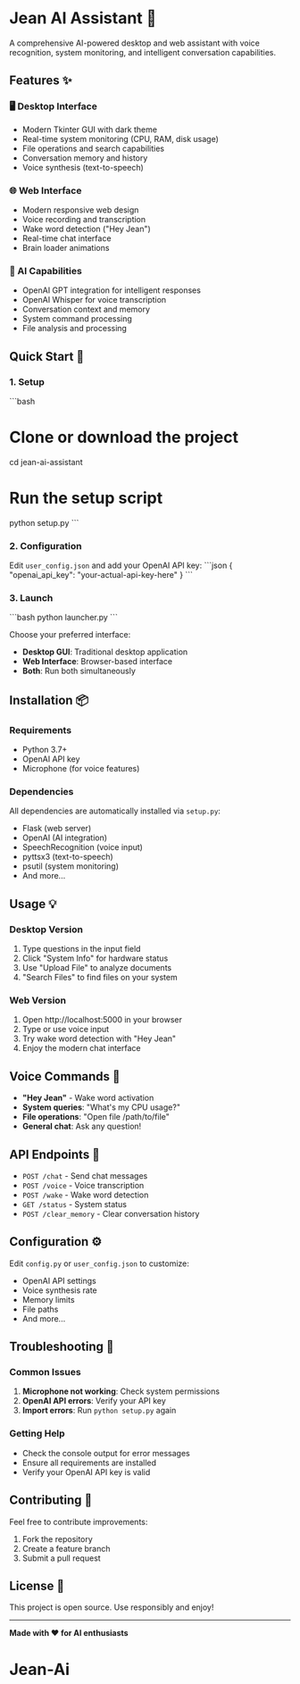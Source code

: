 # Jean AI Assistant 🤖

A comprehensive AI-powered desktop and web assistant with voice recognition, system monitoring, and intelligent conversation capabilities.

## Features ✨

### 🖥️ Desktop Interface
- Modern Tkinter GUI with dark theme
- Real-time system monitoring (CPU, RAM, disk usage)
- File operations and search capabilities
- Conversation memory and history
- Voice synthesis (text-to-speech)

### 🌐 Web Interface
- Modern responsive web design
- Voice recording and transcription
- Wake word detection ("Hey Jean")
- Real-time chat interface
- Brain loader animations

### 🧠 AI Capabilities
- OpenAI GPT integration for intelligent responses
- OpenAI Whisper for voice transcription
- Conversation context and memory
- System command processing
- File analysis and processing

## Quick Start 🚀

### 1. Setup
\`\`\`bash
# Clone or download the project
cd jean-ai-assistant

# Run the setup script
python setup.py
\`\`\`

### 2. Configuration
Edit `user_config.json` and add your OpenAI API key:
\`\`\`json
{
  "openai_api_key": "your-actual-api-key-here"
}
\`\`\`

### 3. Launch
\`\`\`bash
python launcher.py
\`\`\`

Choose your preferred interface:
- **Desktop GUI**: Traditional desktop application
- **Web Interface**: Browser-based interface
- **Both**: Run both simultaneously

## Installation 📦

### Requirements
- Python 3.7+
- OpenAI API key
- Microphone (for voice features)

### Dependencies
All dependencies are automatically installed via `setup.py`:
- Flask (web server)
- OpenAI (AI integration)
- SpeechRecognition (voice input)
- pyttsx3 (text-to-speech)
- psutil (system monitoring)
- And more...

## Usage 💡

### Desktop Version
1. Type questions in the input field
2. Click "System Info" for hardware status
3. Use "Upload File" to analyze documents
4. "Search Files" to find files on your system

### Web Version
1. Open http://localhost:5000 in your browser
2. Type or use voice input
3. Try wake word detection with "Hey Jean"
4. Enjoy the modern chat interface

## Voice Commands 🎤

- **"Hey Jean"** - Wake word activation
- **System queries**: "What's my CPU usage?"
- **File operations**: "Open file /path/to/file"
- **General chat**: Ask any question!

## API Endpoints 🔌

- `POST /chat` - Send chat messages
- `POST /voice` - Voice transcription
- `POST /wake` - Wake word detection
- `GET /status` - System status
- `POST /clear_memory` - Clear conversation history

## Configuration ⚙️

Edit `config.py` or `user_config.json` to customize:
- OpenAI API settings
- Voice synthesis rate
- Memory limits
- File paths
- And more...

## Troubleshooting 🔧

### Common Issues
1. **Microphone not working**: Check system permissions
2. **OpenAI API errors**: Verify your API key
3. **Import errors**: Run `python setup.py` again

### Getting Help
- Check the console output for error messages
- Ensure all requirements are installed
- Verify your OpenAI API key is valid

## Contributing 🤝

Feel free to contribute improvements:
1. Fork the repository
2. Create a feature branch
3. Submit a pull request

## License 📄

This project is open source. Use responsibly and enjoy!

---

**Made with ❤️ for AI enthusiasts**
# Jean-Ai
